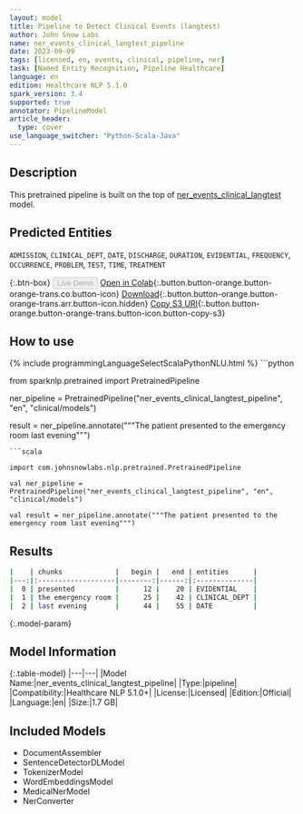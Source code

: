 ```yaml
---
layout: model
title: Pipeline to Detect Clinical Events (langtest)
author: John Snow Labs
name: ner_events_clinical_langtest_pipeline
date: 2023-09-09
tags: [licensed, en, events, clinical, pipeline, ner]
task: [Named Entity Recognition, Pipeline Healthcare]
language: en
edition: Healthcare NLP 5.1.0
spark_version: 3.4
supported: true
annotator: PipelineModel
article_header:
  type: cover
use_language_switcher: "Python-Scala-Java"
---
```


## Description

This pretrained pipeline is built on the top of [ner_events_clinical_langtest](https://nlp.johnsnowlabs.com/2023/08/31/ner_events_clinical_langtest_en.html) model.

## Predicted Entities

`ADMISSION`, `CLINICAL_DEPT`, `DATE`, `DISCHARGE`, `DURATION`, `EVIDENTIAL`, `FREQUENCY`, `OCCURRENCE`, `PROBLEM`, `TEST`, `TIME`, `TREATMENT`


{:.btn-box}
<button class="button button-orange" disabled>Live Demo</button>
[Open in Colab](https://colab.research.google.com/github/JohnSnowLabs/spark-nlp-workshop/blob/master/healthcare-nlp/07.0.Pretrained_Clinical_Pipelines.ipynb){:.button.button-orange.button-orange-trans.co.button-icon}
[Download](https://s3.amazonaws.com/auxdata.johnsnowlabs.com/clinical/models/ner_events_clinical_langtest_pipeline_en_5.1.0_3.4_1694284368845.zip){:.button.button-orange.button-orange-trans.arr.button-icon.hidden}
[Copy S3 URI](s3://auxdata.johnsnowlabs.com/clinical/models/ner_events_clinical_langtest_pipeline_en_5.1.0_3.4_1694284368845.zip){:.button.button-orange.button-orange-trans.button-icon.button-copy-s3}

## How to use



<div class="tabs-box" markdown="1">
{% include programmingLanguageSelectScalaPythonNLU.html %}
```python

from sparknlp.pretrained import PretrainedPipeline

ner_pipeline = PretrainedPipeline("ner_events_clinical_langtest_pipeline", "en", "clinical/models")

result = ner_pipeline.annotate("""The patient presented to the emergency room last evening""")

```
```scala

import com.johnsnowlabs.nlp.pretrained.PretrainedPipeline

val ner_pipeline = PretrainedPipeline("ner_events_clinical_langtest_pipeline", "en", "clinical/models")

val result = ner_pipeline.annotate("""The patient presented to the emergency room last evening""")

```
</div>

## Results

```bash
|    | chunks             |   begin |   end | entities      |
|---:|:-------------------|--------:|------:|:--------------|
|  0 | presented          |      12 |    20 | EVIDENTIAL    |
|  1 | the emergency room |      25 |    42 | CLINICAL_DEPT |
|  2 | last evening       |      44 |    55 | DATE          |
```

{:.model-param}
## Model Information

{:.table-model}
|---|---|
|Model Name:|ner_events_clinical_langtest_pipeline|
|Type:|pipeline|
|Compatibility:|Healthcare NLP 5.1.0+|
|License:|Licensed|
|Edition:|Official|
|Language:|en|
|Size:|1.7 GB|

## Included Models

- DocumentAssembler
- SentenceDetectorDLModel
- TokenizerModel
- WordEmbeddingsModel
- MedicalNerModel
- NerConverter